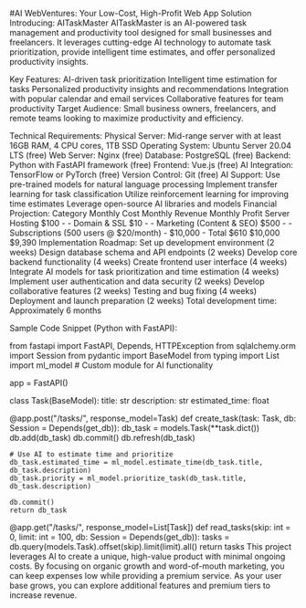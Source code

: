 #AI WebVentures: Your Low-Cost, High-Profit Web App Solution
Introducing: AITaskMaster
AITaskMaster is an AI-powered task management and productivity tool designed for small businesses and freelancers. It leverages cutting-edge AI technology to automate task prioritization, provide intelligent time estimates, and offer personalized productivity insights.

Key Features:
AI-driven task prioritization
Intelligent time estimation for tasks
Personalized productivity insights and recommendations
Integration with popular calendar and email services
Collaborative features for team productivity
Target Audience:
Small business owners, freelancers, and remote teams looking to maximize productivity and efficiency.

Technical Requirements:
Physical Server: Mid-range server with at least 16GB RAM, 4 CPU cores, 1TB SSD
Operating System: Ubuntu Server 20.04 LTS (free)
Web Server: Nginx (free)
Database: PostgreSQL (free)
Backend: Python with FastAPI framework (free)
Frontend: Vue.js (free)
AI Integration: TensorFlow or PyTorch (free)
Version Control: Git (free)
AI Support:
Use pre-trained models for natural language processing
Implement transfer learning for task classification
Utilize reinforcement learning for improving time estimates
Leverage open-source AI libraries and models
Financial Projection:
Category	Monthly Cost	Monthly Revenue	Monthly Profit
Server Hosting	$100	-	-
Domain & SSL	$10	-	-
Marketing (Content & SEO)	$500	-	-
Subscriptions (500 users @ $20/month)	-	$10,000	-
Total	$610	$10,000	$9,390
Implementation Roadmap:
Set up development environment (2 weeks)
Design database schema and API endpoints (2 weeks)
Develop core backend functionality (4 weeks)
Create frontend user interface (4 weeks)
Integrate AI models for task prioritization and time estimation (4 weeks)
Implement user authentication and data security (2 weeks)
Develop collaborative features (2 weeks)
Testing and bug fixing (4 weeks)
Deployment and launch preparation (2 weeks)
Total development time: Approximately 6 months

Sample Code Snippet (Python with FastAPI):

from fastapi import FastAPI, Depends, HTTPException
from sqlalchemy.orm import Session
from pydantic import BaseModel
from typing import List
import ml_model  # Custom module for AI functionality

app = FastAPI()

class Task(BaseModel):
    title: str
    description: str
    estimated_time: float

@app.post("/tasks/", response_model=Task)
def create_task(task: Task, db: Session = Depends(get_db)):
    db_task = models.Task(**task.dict())
    db.add(db_task)
    db.commit()
    db.refresh(db_task)
    
    # Use AI to estimate time and prioritize
    db_task.estimated_time = ml_model.estimate_time(db_task.title, db_task.description)
    db_task.priority = ml_model.prioritize_task(db_task.title, db_task.description)
    
    db.commit()
    return db_task

@app.get("/tasks/", response_model=List[Task])
def read_tasks(skip: int = 0, limit: int = 100, db: Session = Depends(get_db)):
    tasks = db.query(models.Task).offset(skip).limit(limit).all()
    return tasks
This project leverages AI to create a unique, high-value product with minimal ongoing costs. By focusing on organic growth and word-of-mouth marketing, you can keep expenses low while providing a premium service. As your user base grows, you can explore additional features and premium tiers to increase revenue.
